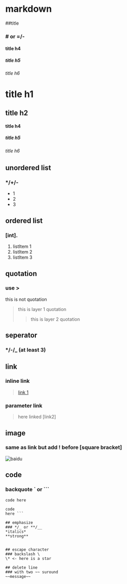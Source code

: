 # markdown

##title
### # or =/-

#### title h4
##### title h5
###### title h6

title h1
==========
title h2
----------

#### title h4 ####
##### title h5 #####
###### title h6 ######


## unordered list
### */+/-

* 1
* 2
* 3


## ordered list
### [int].

1. listItem 1
2. listItem 2
3. listItem 3


## quotation
### use >

this is not quotation
> this is layer 1 quotation
>> this is layer 2 quotation


## seperator
### */-/_ (at least 3)


## link
### inline link
> [link 1](url)
### parameter link
> [link 2]: url "title 2"
> here linked [link2]


## image
### same as link but add ! before [square bracket]
![baidu](www.baidu.com/img/bd_logo1.png)


## code
### backquote ` or ```
` code here `
``` multipleline
code
here ```

## emphasize
### */_ or **/__
*italics*
**strong**


## escape character
### backslash \
\* <- here is a star

## delete line
### with two ~~ suround
~~message~~



